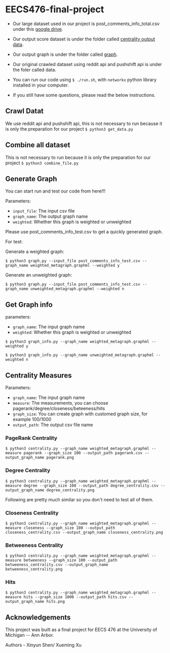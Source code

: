 # EECS476-final-project

- Our large dataset used in our project is post_comments_info_total.csv under this [google drive](https://drive.google.com/drive/folders/1BIWyCceb1NvVoGZw0uL0UF282WCe24yO?usp=sharing).

- Our output score dataset is under the folder called [centrality output data](https://drive.google.com/drive/folders/1DRv-OsZBTq15iv_xDWqmd03B7M_pcUwW?usp=sharing).

- Our output graph is under the folder called [graph](https://drive.google.com/drive/folders/18fl5r62oWO4uWHJ3lLXEPkcZeRHmE6Od?usp=sharing).

- Our original crawled dataset using reddit api and pushshift api is under the foler called data.

- You can run our code using ``$ ./run.sh``, with ``networkx`` python library installed in your computer.

- If you still have some questions, please read the below instructions.

## Crawl Datat
We use reddit api and pushshift api, this is not necessary to run because it is only the preparation for our project
``$ python3 get_data.py``

## Combine all dataset
This is not necessary to run because it is only the preparation for our project
``$ python3 combine_file.py``

## Generate Graph
You can start run and test our code from here!!!

Parameters:
- ``input_file``: The input csv file
- ``graph_name``: The output graph name
- ``weighted``: Whether this graph is weighted or unweighted

Please use post_comments_info_test.csv to get a quickly generated graph.

For test: 

Generate a weighted graph:

``$ python3 graph.py --input_file post_comments_info_test.csv --graph_name weighted_metagraph.graphml --weighted y``


Generate an unweighted graph:

``$ python3 graph.py --input_file post_comments_info_test.csv --graph_name unweighted_metagraph.graphml --weighted n``


## Get Graph info 

parameters:
- ``graph_name``: The input graph name
- ``weighted``: Whether this graph is weighted or unweighted

``$ python3 graph_info.py --graph_name weighted_metagraph.graphml --weighted y``

``$ python3 graph_info.py --graph_name unweighted_metagraph.graphml --weighted n``

## Centrality Measures

Parameters:
- ``graph_name``: The input graph name
- ``measure``: The measurements, you can choose pagerank/degree/closeness/beteeness/hits
- ``graph_size``: You can create graph with customed graph size, for example 100/1000
- ``output_path``: The output csv file name

### PageRank Centrality

``$ python3 centrality.py --graph_name weighted_metagraph.graphml --measure pagerank --graph_size 100 --output_path pagerank.csv --output_graph_name pagerank.png``

### Degree Centrality

``$ python3 centrality.py --graph_name weighted_metagraph.graphml --measure degree --graph_size 100 --output_path degree_centrality.csv --output_graph_name degree_centrality.png``

Following are pretty much similar so you don't need to test all of them.

### Closeness Centrality

``$ python3 centrality.py --graph_name weighted_metagraph.graphml --measure closeness --graph_size 100 --output_path closeness_centrality.csv --output_graph_name closeness_centrality.png``

### Betweeness Centrality
``$ python3 centrality.py --graph_name weighted_metagraph.graphml --measure betweeness --graph_size 100 --output_path betweeness_centrality.csv --output_graph_name betweeness_centrality.png``

### Hits
``$ python3 centrality.py --graph_name weighted_metagraph.graphml --measure hits --graph_size 1000 --output_path hits.csv --output_graph_name hits.png``


## Acknowledgements

This project was built as a final project for EECS 476 at the University of Michigan -- Ann Arbor.

Authors - Xinyun Shen/ Xueming Xu